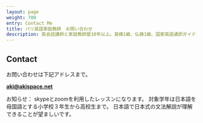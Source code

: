 ```yaml
---
layout: page
weight: 700
entry: Contact Me
title: パリ英語家庭教師　お問い合わせ
description: 英会話講師と家庭教師歴10年以上。英検1級、仏検1級、国家英語通訳ガイド資格など保持。各生徒さんのレベルに合わせて丁寧に英語を教えます。
---
```


## Contact

お問い合わせは下記アドレスまで。

**[aki@akispace.net](mailto:aki@akispace.net)**

お知らせ：
skypeとzoomを利用したレッスンになります。
対象学年は日本語を母国語とする小学校３年生から高校生まで。
日本語で日本式の文法解説が理解できることが望ましいです。
